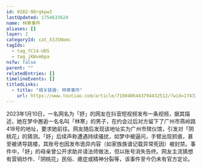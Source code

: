 ```yaml
---
id: 0282-08rgkpw3
lastUpdated: 1754633624
name: 林寒事件
aliases: []
layer: 2
categoryId: cat_X3JSNomc
tagIds:
  - tag_fC14-UDS
  - tag_jKWvm6pa
nsfw: false
parent: ""
relatedEntries: []
timelineEvents: []
titledLinks:
  - title: "相关链接: 林寒事件"
    url: https://www.toutiao.com/article/7198406443794432512/?wid=1743323659590
---
```


2023年1月10日，一名网名为「妤」的网友在抖音短视频发布一条视频，据其描述，她在梦中邂逅一名名叫「林寒」的男子，在约会过后对方留下了广州市燕岭路418号的地址，要求她前往。网友随后发现该地址实为广州市殡仪馆，引发对「阴桃花」的猜测。「妤」后续声称遭遇持续骚扰，如梦中被逼问，手臂出现抓痕，甚至被诱导跳楼，其账号也因发布诡异内容（如家族族谱记载异常死因）被封禁。事件中，「妤」的母亲曾公开求助并请法师做法，但以账号消失告终。网友主流猜想有营销炒作、「阴桃花」民俗、癔症或精神分裂等，该事件至今仍未有官方定论。